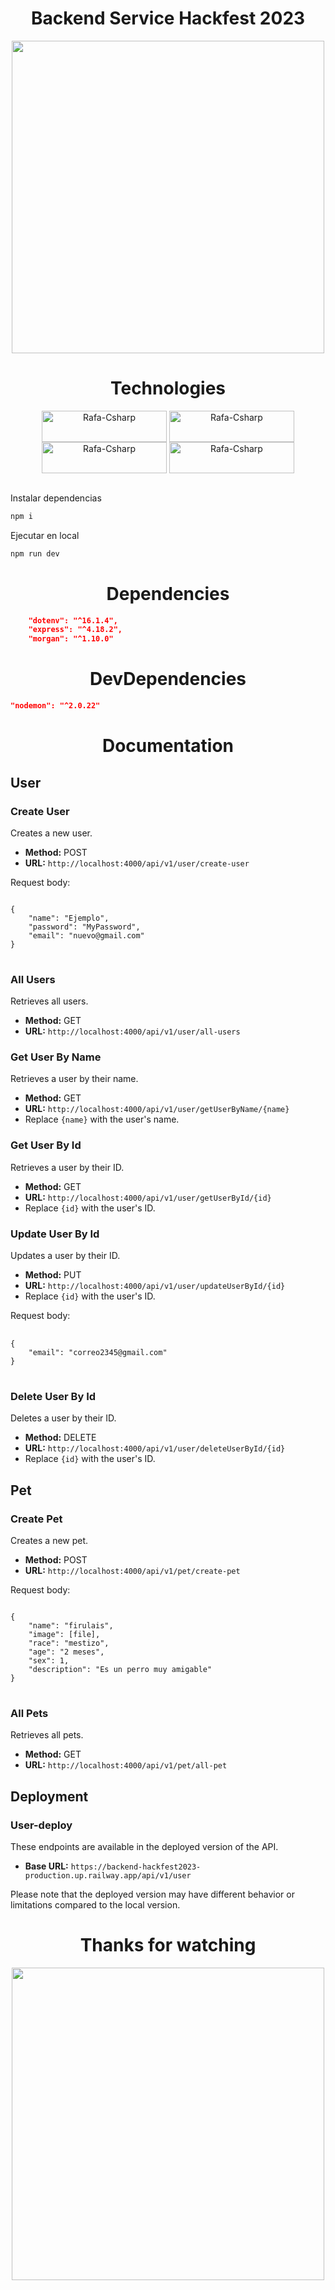<div align="center">

 <h1>Backend Service Hackfest 2023</h1>
  <div>
    <img  height="500" width="500" src="https://github.com/danieltistoj/backend-hackfest2023/assets/42653664/7c7ca792-0a95-4a5d-b03a-a67399ed7ffb">
  </div>
<h1>Technologies</h1>
</div>
<div style="display: inline_block" align="center">
  <img align="center" alt="Rafa-Csharp" height="50" width="200" src="https://img.shields.io/badge/JavaScript-323330?style=for-the-badge&logo=javascript&logoColor=F7DF1E">
  <img align="center" alt="Rafa-Csharp" height="50" width="200" src="https://img.shields.io/badge/Node.js-43853D?style=for-the-badge&logo=node.js&logoColor=white">
  <img align="center" alt="Rafa-Csharp" height="50" width="200" src="https://img.shields.io/badge/Express.js-404D59?style=for-the-badge">
  <img align="center" alt="Rafa-Csharp" height="50" width="200" src="https://img.shields.io/badge/MongoDB-4EA94B?style=for-the-badge&logo=mongodb&logoColor=white">
</div>

<br>

<p>Instalar dependencias</p>

```sh
npm i
```

<p>Ejecutar en local</p>

```sh
npm run dev
```

<div align="center">
<h1>Dependencies</h1>
</div>

```json
    "dotenv": "^16.1.4",
    "express": "^4.18.2",
    "morgan": "^1.10.0"
```
<div align="center">
<h1>DevDependencies</h1>
</div>

```json
"nodemon": "^2.0.22"
```


<div>
  <div align="center">
 <h1>Documentation</h1>
 </div>
 <div>
 <h2>User</h2>
 <h3>Create User</h3>
      <p>Creates a new user.</p>
 <ul>
 <li><strong>Method:</strong> POST</li>
 <li><strong>URL:</strong> <code>http://localhost:4000/api/v1/user/create-user</code></li>
  </ul>
 <p>Request body:</p>

<pre>
<code>
{
    "name": "Ejemplo",
    "password": "MyPassword",
    "email": "nuevo@gmail.com"
}
</code>
</pre>
<h3>All Users</h3>
<p>Retrieves all users.</p>

<ul>
<li><strong>Method:</strong> GET</li>
<li><strong>URL:</strong> <code>http://localhost:4000/api/v1/user/all-users</code></li>
</ul>

<h3>Get User By Name</h3>
<p>Retrieves a user by their name.</p>
<ul>
<li><strong>Method:</strong> GET</li>
<li><strong>URL:</strong> <code>http://localhost:4000/api/v1/user/getUserByName/{name}</code></li>
<li>Replace <code>{name}</code> with the user's name.</li>
</ul>
<h3>Get User By Id</h3>
<p>Retrieves a user by their ID.</p>
<ul>
<li><strong>Method:</strong> GET</li>
<li><strong>URL:</strong> <code>http://localhost:4000/api/v1/user/getUserById/{id}</code></li>
<li>Replace <code>{id}</code> with the user's ID.</li>
</ul>
<h3>Update User By Id</h3>
<p>Updates a user by their ID.</p>
<ul>
<li><strong>Method:</strong> PUT</li>
<li><strong>URL:</strong> <code>http://localhost:4000/api/v1/user/updateUserById/{id}</code></li>
<li>Replace <code>{id}</code> with the user's ID.</li>
</ul>
 <p>Request body:</p>
 <pre>
 <code>
{
    "email": "correo2345@gmail.com"
}
</code>
</pre>
<h3>Delete User By Id</h3>
<p>Deletes a user by their ID.</p>
<ul>
<li><strong>Method:</strong> DELETE</li>
<li><strong>URL:</strong> <code>http://localhost:4000/api/v1/user/deleteUserById/{id}</code></li>
<li>Replace <code>{id}</code> with the user's ID.</li>
</ul>

<h2>Pet</h2>

<h3>Create Pet</h3>

<p>Creates a new pet.</p>

<ul>
<li><strong>Method:</strong> POST</li>
<li><strong>URL:</strong> <code>http://localhost:4000/api/v1/pet/create-pet</code></li>
</ul>
<p>Request body:</p>

<pre>
<code>
{
    "name": "firulais",
    "image": [file],
    "race": "mestizo",
    "age": "2 meses",
    "sex": 1,
    "description": "Es un perro muy amigable"
}
</code>
</pre>

<h3>All Pets</h3>
<p>Retrieves all pets.</p>

<ul>
<li><strong>Method:</strong> GET</li>
<li><strong>URL:</strong> <code>http://localhost:4000/api/v1/pet/all-pet</code></li>
</ul>

<h2>Deployment</h2>

<h3>User-deploy</h3>

<p>These endpoints are available in the deployed version of the API.</p>

<ul>
<li><strong>Base URL:</strong> <code>https://backend-hackfest2023-production.up.railway.app/api/v1/user</code></li>
</ul>
<p>Please note that the deployed version may have different behavior or limitations compared to the local version.</p>  
 </div>
</div>


<div align="center">
<h1>Thanks for watching</h1>
   <div>
    <img  height="500" width="500" src="https://github.com/danieltistoj/backend-hackfest2023/assets/42653664/2d251ccc-2256-4aa7-9eab-25e0f340eb84">
  </div>
</div>
